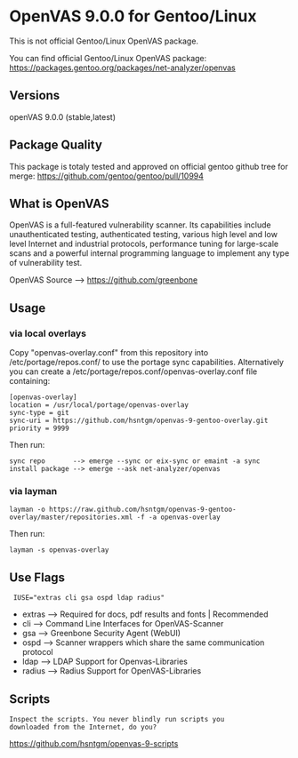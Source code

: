 # OpenVAS 9.0.0 for Gentoo/Linux

This is not official Gentoo/Linux OpenVAS package.

You can find official Gentoo/Linux OpenVAS package: 
https://packages.gentoo.org/packages/net-analyzer/openvas

## Versions

openVAS 9.0.0 (stable,latest)

## Package Quality

This package is totaly tested and approved on official gentoo github tree for merge:
https://github.com/gentoo/gentoo/pull/10994

## What is OpenVAS

OpenVAS is a full-featured vulnerability scanner. Its capabilities include unauthenticated testing, authenticated testing, various high level and low level Internet and industrial protocols, performance tuning for large-scale scans and a powerful internal programming language to implement any type of vulnerability test.

OpenVAS Source --> https://github.com/greenbone

## Usage

### via local overlays

Copy "openvas-overlay.conf" from this repository into /etc/portage/repos.conf/ to use the portage sync capabilities.
Alternatively you can create a /etc/portage/repos.conf/openvas-overlay.conf file containing:

    [openvas-overlay]
    location = /usr/local/portage/openvas-overlay
    sync-type = git
    sync-uri = https://github.com/hsntgm/openvas-9-gentoo-overlay.git
    priority = 9999

Then run:

    sync repo       --> emerge --sync or eix-sync or emaint -a sync
    install package --> emerge --ask net-analyzer/openvas

### via layman

    layman -o https://raw.github.com/hsntgm/openvas-9-gentoo-overlay/master/repositories.xml -f -a openvas-overlay

Then run:

    layman -s openvas-overlay

## Use Flags

     IUSE="extras cli gsa ospd ldap radius"

 - extras     --> Required for docs, pdf results and fonts | Recommended
 - cli        --> Command Line Interfaces for OpenVAS-Scanner
 - gsa        --> Greenbone Security Agent (WebUI)
 - ospd       --> Scanner wrappers which share the same communication protocol
 - ldap       --> LDAP Support for Openvas-Libraries
 - radius     --> Radius Support for OpenVAS-Libraries

## Scripts

    Inspect the scripts. You never blindly run scripts you
    downloaded from the Internet, do you?
    
https://github.com/hsntgm/openvas-9-scripts

